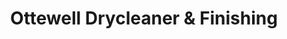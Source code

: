 ---
title: "Ottewell Drycleaner & Finishing"
url: /edmonton/ottewell-drycleaner-and-finishing/
shop: laundry
---